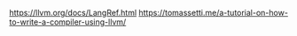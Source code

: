 https://llvm.org/docs/LangRef.html
https://tomassetti.me/a-tutorial-on-how-to-write-a-compiler-using-llvm/
